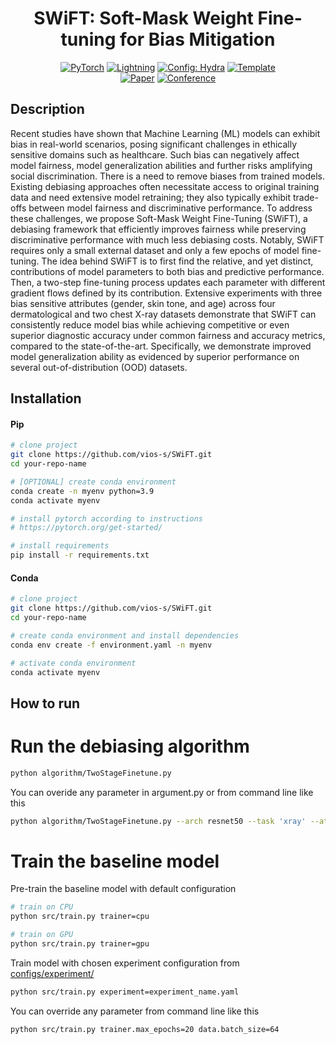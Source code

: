 <div align="center">

# SWiFT: Soft-Mask Weight Fine-tuning for Bias Mitigation

<a href="https://pytorch.org/get-started/locally/"><img alt="PyTorch" src="https://img.shields.io/badge/PyTorch-ee4c2c?logo=pytorch&logoColor=white"></a>
<a href="https://pytorchlightning.ai/"><img alt="Lightning" src="https://img.shields.io/badge/-Lightning-792ee5?logo=pytorchlightning&logoColor=white"></a>
<a href="https://hydra.cc/"><img alt="Config: Hydra" src="https://img.shields.io/badge/Config-Hydra-89b8cd"></a>
<a href="https://github.com/ashleve/lightning-hydra-template"><img alt="Template" src="https://img.shields.io/badge/-Lightning--Hydra--Template-017F2F?style=flat&logo=github&labelColor=gray"></a><br>
[![Paper](http://img.shields.io/badge/paper-arxiv.2508.18826-B31B1B.svg)](https://doi.org/10.59275/j.melba.2025-de23)
[![Conference](http://img.shields.io/badge/AnyConference-year-4b44ce.svg)](https://www.melba-journal.org/issues/faimi25.html)

</div>

## Description

Recent studies have shown that Machine Learning (ML) models can exhibit bias in real-world scenarios, posing significant challenges in ethically sensitive domains such as healthcare. Such bias can negatively affect model fairness, model generalization abilities and further risks amplifying social discrimination. There is a need to remove biases from trained models. Existing debiasing approaches often necessitate access to original training data and need extensive model retraining; they also typically exhibit trade-offs between model fairness and discriminative performance. To address these challenges, we propose Soft-Mask Weight Fine-Tuning (SWiFT), a debiasing framework that efficiently improves fairness while preserving discriminative performance with much less debiasing costs. Notably, SWiFT requires only a small external dataset and only a few epochs of model fine-tuning. The idea behind SWiFT is to first find the relative, and yet distinct, contributions of model parameters to both bias and predictive performance. Then, a two-step fine-tuning process
updates each parameter with different gradient flows defined by its contribution. Extensive experiments with three bias sensitive attributes (gender, skin tone, and age) across four dermatological and two chest X-ray datasets demonstrate that SWiFT can consistently reduce model bias while achieving competitive or even superior diagnostic accuracy under common fairness and accuracy metrics, compared to the state-of-the-art. Specifically, we demonstrate improved model generalization ability as evidenced by superior performance on several out-of-distribution (OOD) datasets.

## Installation

#### Pip

```bash
# clone project
git clone https://github.com/vios-s/SWiFT.git
cd your-repo-name

# [OPTIONAL] create conda environment
conda create -n myenv python=3.9
conda activate myenv

# install pytorch according to instructions
# https://pytorch.org/get-started/

# install requirements
pip install -r requirements.txt
```

#### Conda

```bash
# clone project
git clone https://github.com/vios-s/SWiFT.git
cd your-repo-name

# create conda environment and install dependencies
conda env create -f environment.yaml -n myenv

# activate conda environment
conda activate myenv
```

## How to run

# Run the debiasing algorithm
```bash
python algorithm/TwoStageFinetune.py
```
You can overide any parameter in argument.py or from command line like this 

```bash
python algorithm/TwoStageFinetune.py --arch resnet50 --task 'xray' --attr 'age_attribute' --lr-base 0.000001 --lr-forget 0.000001 --beta 0.01 --model-dir './logs/model/resnet50_mimic_val0_gender.ckpt' --csv-dir './data/chestXray/csv/mimic_val_gender_0.csv' --batch-size 128 --num-attr 'binary'
```

# Train the baseline model
Pre-train the baseline model with default configuration

```bash
# train on CPU
python src/train.py trainer=cpu

# train on GPU
python src/train.py trainer=gpu
```

Train model with chosen experiment configuration from [configs/experiment/](configs/experiment/)

```bash
python src/train.py experiment=experiment_name.yaml
```

You can override any parameter from command line like this

```bash
python src/train.py trainer.max_epochs=20 data.batch_size=64
```





